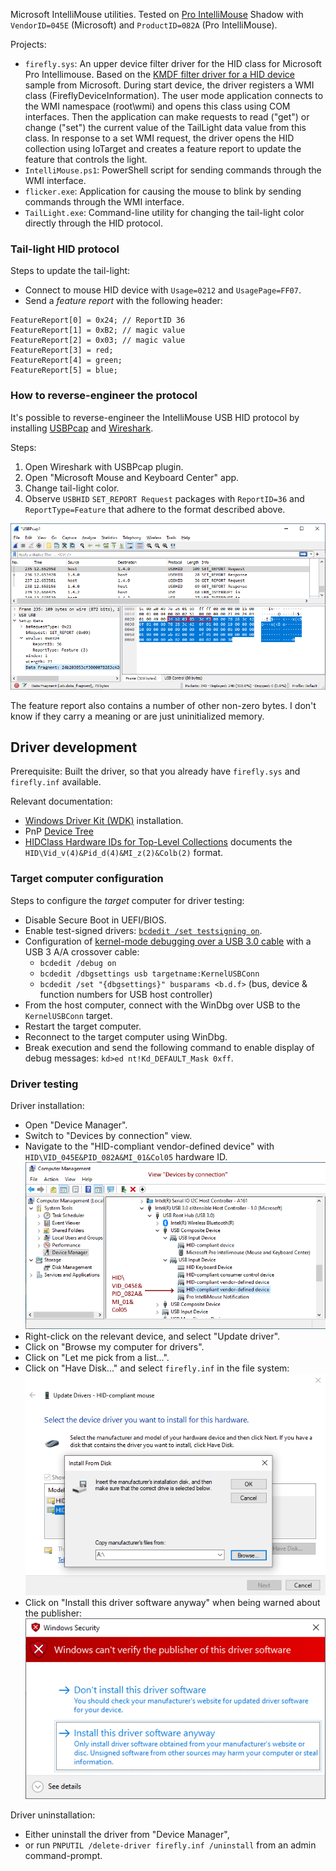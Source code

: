 Microsoft IntelliMouse utilities. Tested on [Pro IntelliMouse](https://www.microsoft.com/en/accessories/products/mice/microsoft-pro-intellimouse) Shadow with `VendorID=045E` (Microsoft) and `ProductID=082A` (Pro IntelliMouse).

Projects:
* `firefly.sys`: An upper device filter driver for the HID class for Microsoft Pro Intellimouse. Based on the [KMDF filter driver for a HID device](https://github.com/microsoft/Windows-driver-samples/tree/main/hid/firefly) sample from Microsoft. During start device, the driver registers a WMI class (FireflyDeviceInformation). The user mode application connects to the WMI namespace (root\\wmi) and opens this class using COM interfaces. Then the application can make requests to read ("get") or change ("set") the current value of the TailLight data value from this class. In response to a set WMI request, the driver opens the HID collection using IoTarget and creates a feature report to update the feature that controls the light.
* `IntelliMouse.ps1`: PowerShell script for sending commands through the WMI interface.
* `flicker.exe`: Application for causing the mouse to blink by sending commands through the WMI interface.
* `TailLight.exe`: Command-line utility for changing the tail-light color directly through the HID protocol.


### Tail-light HID protocol
Steps to update the tail-light:
* Connect to mouse HID device with `Usage=0212` and `UsagePage=FF07`.
* Send a *feature report* with the following header:
```
FeatureReport[0] = 0x24; // ReportID 36
FeatureReport[1] = 0xB2; // magic value
FeatureReport[2] = 0x03; // magic value
FeatureReport[3] = red;
FeatureReport[4] = green;
FeatureReport[5] = blue;
```

### How to reverse-engineer the protocol
It's possible to reverse-engineer the IntelliMouse USB HID protocol by installing [USBPcap](https://desowin.org/usbpcap/) and [Wireshark](https://www.wireshark.org/).

Steps:
1. Open Wireshark with USBPcap plugin.
2. Open "Microsoft Mouse and Keyboard Center" app.
3. Change tail-light color.
4. Observe `USBHID` `SET_REPORT Request` packages with `ReportID=36` and `ReportType=Feature` that adhere to the format described above. 

![USB capture](USB_capture.png)

The feature report also contains a number of other non-zero bytes. I don't know if they carry a meaning or are just uninitialized memory.

## Driver development
Prerequisite: Built the driver, so that you already have `firefly.sys` and `firefly.inf` available.

Relevant documentation:
* [Windows Driver Kit (WDK)](https://learn.microsoft.com/en-us/windows-hardware/drivers/download-the-wdk) installation.
* PnP [Device Tree](https://learn.microsoft.com/en-us/windows-hardware/drivers/kernel/device-tree)
* [HIDClass Hardware IDs for Top-Level Collections](https://learn.microsoft.com/en-us/windows-hardware/drivers/hid/hidclass-hardware-ids-for-top-level-collections) documents the `HID\Vid_v(4)&Pid_d(4)&MI_z(2)&Colb(2)` format.

### Target computer configuration
Steps to configure the *target* computer for driver testing:
* Disable Secure Boot in UEFI/BIOS.
* Enable test-signed drivers: [`bcdedit /set testsigning on`](https://learn.microsoft.com/en-us/windows-hardware/drivers/install/the-testsigning-boot-configuration-option).
* Configuration of [kernel-mode debugging over a USB 3.0 cable](https://learn.microsoft.com/en-us/windows-hardware/drivers/debugger/setting-up-a-usb-3-0-debug-cable-connection) with a USB 3 A/A crossover cable:
  - `bcdedit /debug on`
  - `bcdedit /dbgsettings usb targetname:KernelUSBConn`
  - `bcdedit /set "{dbgsettings}" busparams <b.d.f>` (bus, device & function numbers for USB host controller)
* From the host computer, connect with the WinDbg over USB to the `KernelUSBConn` target.
* Restart the target computer.
* Reconnect to the target computer using WinDbg.
* Break execution and send the following command to enable display of debug messages: `kd>ed nt!Kd_DEFAULT_Mask 0xff`.

### Driver testing
Driver installation:
* Open "Device Manager".
* Switch to "Devices by connection" view.
* Navigate to the "HID-compliant vendor-defined device" with `HID\VID_045E&PID_082A&MI_01&Col05` hardware ID.
![DeviceManager](DeviceManager.png)
* Right-click on the relevant device, and select "Update driver".
* Click on "Browse my computer for drivers".
* Click on "Let me pick from a list...".
* Click on "Have Disk..." and select `firefly.inf` in the file system:
![ManualDriverPick](ManualDriverPick.png)
* Click on "Install this driver software anyway" when being warned about the publisher:
![UnsignedDriverConfirm](UnsignedDriverConfirm.png)

Driver uninstallation:
* Either uninstall the driver from "Device Manager",
* or run `PNPUTIL /delete-driver firefly.inf /uninstall` from an admin command-prompt.
